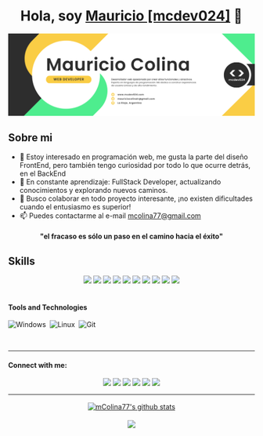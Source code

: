 <div align="center">
<h1 align="center"> Hola, soy <a href="https://github.com/mColina77">Mauricio [mcdev024]</a> 👋 </h1>
</div>
<img src="encabezado_GitHub_001.png" alt="encabezado GitHub">

## Sobre mi
- 👀 Estoy interesado en programación web, me gusta la parte del diseño FrontEnd, pero también tengo curiosidad por todo lo que ocurre detrás, en el BackEnd
- 🌱 En constante aprendizaje: FullStack Developer, actualizando conocimientos y explorando nuevos caminos.
- 💞️ Busco colaborar en todo proyecto interesante, ¡no existen dificultades cuando el entusiasmo es superior!
- 📫 Puedes contactarme al e-mail mcolina77@gmail.com

<h4 align="center" color="yellow">"el fracaso es sólo un paso en el camino hacia el éxito" </h4>

## Skills
<div align="center"; display="flex"; justify-content="space-around"; gap="20px">
<img src="https://camo.githubusercontent.com/55e4079e69ec5d8246620ecff24ed093877ab0f9011e71d8dec0a2c460c886ab/68747470733a2f2f696d672e736869656c64732e696f2f62616467652f507974686f6e2d3337373641423f7374796c653d666f722d7468652d6261646765266c6f676f3d707974686f6e266c6f676f436f6c6f723d7768697465" height="60px"> <img src="https://flat.badgen.net/badge/icon/java?icon=java&label&scale=3&color=red"> <img src="https://img.shields.io/badge/Javascript-grey?style=for-the-badge&logo=javascript" height="60px"> <img src="https://flat.badgen.net/badge/color/CSS/cyan?label=&scale=3"> <img src="https://flat.badgen.net/badge/color/HTML/yellow?label=&scale=3"> <img src="https://flat.badgen.net/badge/icon/github?icon=github&label&scale=3"> <img src="https://flat.badgen.net/badge/icon/visualstudio?icon=visualstudio&label&scale=3"> <img src="https://flat.badgen.net/badge/icon/git?icon=git&label&scale=3&color=orange"> <img src="https://flat.badgen.net/badge/icon/npm?icon=npm&label&scale=3"> <img src="https://img.shields.io/badge/MySQL-4198E4?style=for-the-badge&logo=mysql&logoColor=white" height="60px">
</div>


<br>

#### Tools and Technologies
![Windows](https://img.shields.io/badge/Windows-4198E4?style=for-the-badge&logo=windows&logoColor=black)&nbsp;
![Linux](https://img.shields.io/badge/Linux-FCC624?style=for-the-badge&logo=linux&logoColor=black)&nbsp;
![Git](https://img.shields.io/badge/GIT-E44C30?style=for-the-badge&logo=git&logoColor=white)&nbsp;


<br>
<hr>

#### Connect with me:
<p align = "center">
<img src ="https://img.shields.io/badge/website-%23.svg?&style=for-the-badge&logo=www&logoColor=white%22&color=black">
<img src="https://img.shields.io/badge/twitter-%231DA1F2.svg?&style=for-the-badge&logo=twitter&logoColor=white&color=black" />
<img src="https://img.shields.io/badge/linkedin-%2312100E.svg?&style=for-the-badge&logo=linkedin&logoColor=white&color=black" />
<img src="https://img.shields.io/badge/facebook-%2312100E.svg?&style=for-the-badge&logo=facebook&logoColor=white&color=black" />
<img src="https://img.shields.io/badge/instagram-%2312100E.svg?&style=for-the-badge&logo=instagram&logoColor=white&color=black" />
<img src="https://img.shields.io/badge/youtube-%2312100E.svg?&style=for-the-badge&logo=youtube&logoColor=white&color=black" />
</p>

<hr>

<div align="center">
  <a href="https://github.com/mColina77/github-readme-stats"><img align="center" src="https://github-readme-stats.vercel.app/api?username=mColina77&show_icons=true&include_all_commits=true&theme=buefy&hide_border=true" alt="mColina77's github stats" /></a> 
</div>
<br>
<div align="center">
  <a href="https://github.com/mColina77/github-readme-stats"><img align="center" src="https://github-readme-stats.vercel.app/api/top-langs/?username=mColina77&layout=compact&theme=buefy&hide_border=true" /></a> 
</div>



<!---
mColina77/mColina77 is a ✨ special ✨ repository because its `README.md` (this file) appears on your GitHub profile.
You can click the Preview link to take a look at your changes.
--->
